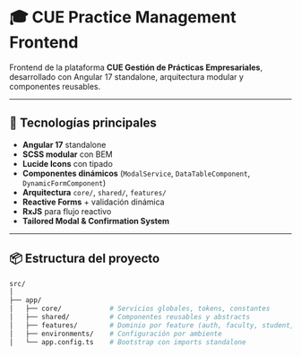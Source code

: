 # 🎓 CUE Practice Management Frontend

Frontend de la plataforma **CUE Gestión de Prácticas Empresariales**, desarrollado con Angular 17 standalone, arquitectura modular y componentes reusables.

---

## 🚀 Tecnologías principales

- **Angular 17** standalone
- **SCSS modular** con BEM
- **Lucide Icons** con tipado
- **Componentes dinámicos** (`ModalService`, `DataTableComponent`, `DynamicFormComponent`)
- **Arquitectura** `core/`, `shared/`, `features/`
- **Reactive Forms** + validación dinámica
- **RxJS** para flujo reactivo
- **Tailored Modal & Confirmation System**

---

## 📦 Estructura del proyecto

```bash
src/
│
├── app/
│   ├── core/            # Servicios globales, tokens, constantes
│   ├── shared/          # Componentes reusables y abstracts
│   ├── features/        # Dominio por feature (auth, faculty, student, etc.)
│   ├── environments/    # Configuración por ambiente
│   └── app.config.ts    # Bootstrap con imports standalone
